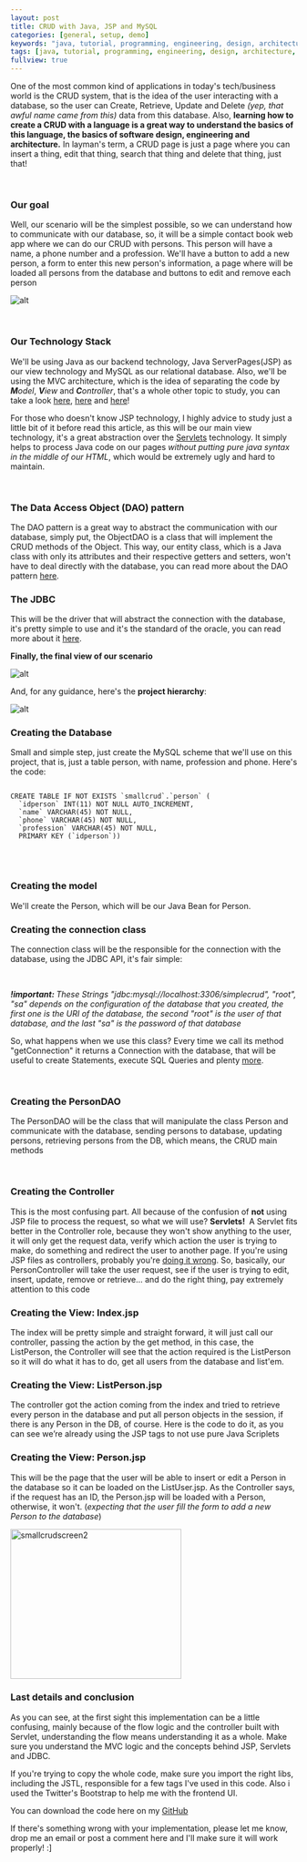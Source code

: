 ```yaml
---
layout: post
title: CRUD with Java, JSP and MySQL
categories: [general, setup, demo]
keywords: "java, tutorial, programming, engineering, design, architecture, jsp, crud"
tags: [java, tutorial, programming, engineering, design, architecture, jsp, crud]
fullview: true
---
```


<p>One of the most common kind of applications in today's tech/business world is the CRUD system, that is the idea of the user interacting with a database, so the user can Create, Retrieve, Update and Delete <em>(yep, that awful name came from this)</em> data from this database. Also, <strong>learning how to create a CRUD with a language is a great way to understand the basics of this language, the basics of software design, engineering and architecture.</strong> In layman's term, a CRUD page is just a page where you can insert a thing, edit that thing, search that thing and delete that thing, just that!</p>
&nbsp;
<h3>Our goal</h3>
<p>Well, our scenario will be the simplest possible, so we can understand how to communicate with our database, so, it will be a simple contact book web app where we can do our CRUD with persons. This person will have <!--more--> a name, a phone number and a profession. We'll have a button to add a new person, a form to enter this new person's information, a page where will be loaded all persons from the database and buttons to edit and remove each person</p>

![alt](/content/images/2015/06/smallcrudscreen-1024x300.png)

&nbsp;
&nbsp;
<h3>Our Technology Stack</h3>
<p>We'll be using Java as our backend technology, Java ServerPages(JSP) as our view technology and MySQL as our relational database. Also, we'll be using the MVC architecture, which is the idea of separating the code by <em><strong>M</strong>odel</em>, <em><strong>V</strong>iew</em> and <em><strong>C</strong>ontroller</em>, that's a whole other topic to study, you can take a look <a href="http://blog.codinghorror.com/understanding-model-view-controller/">here</a>, <a href="http://code.tutsplus.com/tutorials/mvc-for-noobs--net-10488">here</a> and <a href="http://www.bennadel.com/blog/2379-a-better-understanding-of-mvc-model-view-controller-thanks-to-steven-neiland.htm">here</a>!</p>
<p>For those who doesn't know JSP technology, I highly advice to study just a little bit of it before read this article, as this will be our main view technology, it's a great abstraction over the <a href="http://www.ntu.edu.sg/home/ehchua/programming/java/JavaServlets.html">Servlets</a> technology. It simply helps to process Java code on our pages <em>without putting pure java syntax in the middle of our HTML</em>, which would be extremely ugly and hard to maintain.</p>
&nbsp;
<h3>The Data Access Object (DAO) pattern</h3>
<p>The DAO pattern is a great way to abstract the communication with our database, simply put, the ObjectDAO is a class that will implement the CRUD methods of the Object. This way, our entity class, which is a Java class with only its attributes and their respective getters and setters, won't have to deal directly with the database, you can read more about the DAO pattern <a href="http://www.oracle.com/technetwork/java/dataaccessobject-138824.html">here</a>.</p>

<h3>The JDBC</h3>
<p>This will be the driver that will abstract the connection with the database, it's pretty simple to use and it's the standard of the oracle, you can read more about it <a href="http://www.oracle.com/technetwork/java/overview-141217.html">here</a>.</p>

<p><strong>Finally, the final view of our scenario</strong></p>

![alt](/content/images/2015/06/SmallCRUD1.png)

<p>And, for any guidance, here's the <strong>project hierarchy</strong>:</p>

![alt](/content/images/2015/06/smallcrudhierarchy.png)


<h3>Creating the Database</h3>
<p>Small and simple step, just create the MySQL scheme that we'll use on this project, that is, just a table person, with name, profession and phone. Here's the code:</p>
<pre>
<code class="sql hljs">
CREATE TABLE IF NOT EXISTS `smallcrud`.`person` (
  `idperson` INT(11) NOT NULL AUTO_INCREMENT,
  `name` VARCHAR(45) NOT NULL,
  `phone` VARCHAR(45) NOT NULL,
  `profession` VARCHAR(45) NOT NULL,
  PRIMARY KEY (`idperson`))
</code>
</pre>
&nbsp;
<h3>Creating the model</h3>
<p>We'll create the Person, which will be our Java Bean for Person.</p>

<script src="https://gist.github.com/digorithm/6c1612d01d4c58c45282.js"></script>

<h3>Creating the connection class</h3>
<p>The connection class will be the responsible for the connection with the database, using the JDBC API, it's fair simple:</p>  

<script src="https://gist.github.com/digorithm/ed84ed8467c8e0813eca.js"></script>

<p><em><strong>!important: </strong>These Strings "jdbc:mysql://localhost:3306/simplecrud", "root", "sa" depends on the configuration of the database that you created, the first one is the URI of the database, the second "root" is the user of that database, and the last "sa" is the password of that database</em></p>

<p>So, what happens when we use this class? Every time we call its method "getConnection" it returns a Connection with the database, that will be useful to create Statements, execute SQL Queries and plenty <a href="http://docs.oracle.com/javase/7/docs/api/java/sql/Connection.html">more</a>.</p>
&nbsp;
<h3>Creating the PersonDAO</h3>
<p>The PersonDAO will be the class that will manipulate the class Person and communicate with the database, sending persons to database, updating persons, retrieving persons from the DB, which means, the CRUD main methods</p>

<script src="https://gist.github.com/digorithm/4177708c2bf222920845.js"></script>

&nbsp;
<h3>Creating the Controller</h3>

<p>This is the most confusing part. All because of the confusion of <strong>not</strong> using JSP file to process the request, so what we will use? <strong>Servlets! </strong> A Servlet fits better in the Controller role, because they won't show anything to the user, it will only get the request data, verify which action the user is trying to make, do something and redirect the user to another page. If you're using JSP files as controllers, probably you're <a href="http://www.geekinterview.com/question_details/37537">doing it wrong</a>. So, basically, our PersonController will take the user request, see if the user is trying to edit, insert, update, remove or retrieve... and do the right thing, pay extremely attention to this code</p>

<script src="https://gist.github.com/digorithm/1f86192880faa70760a7.js"></script>

<h3>Creating the View: Index.jsp</h3>

<p>The index will be pretty simple and straight forward, it will just call our controller, passing the action by the get method, in this case, the ListPerson, the Controller will see that the action required is the ListPerson so it will do what it has to do, get all users from the database and list'em.</p>

<script src="https://gist.github.com/digorithm/bb8cc63c5efb47f59c74.js"></script>
<h3>Creating the View: ListPerson.jsp</h3>

The controller got the action coming from the index and tried to retrieve every person in the database and put all person objects in the session, if there is any Person in the DB, of course. Here is the code to do it, as you can see we’re already using the JSP tags to not use pure Java Scriplets  

<script src="https://gist.github.com/digorithm/bcb0acccceeb8a652b8f.js"></script>

<h3>Creating the View: Person.jsp</h3>
<p>This will be the page that the user will be able to insert or edit a Person in the database so it can be loaded on the ListUser.jsp. As the Controller says, if the request has an ID, the Person.jsp will be loaded with a Person, otherwise, it won't. (<em>expecting that the user fill the form to add a new Person to the database</em>)</p>

<a href="http://www.universocomputacao.com/wp-content/uploads/2014/07/smallcrudscreen2.png"><img class="aligncenter wp-image-74 size-medium" src="http://www.universocomputacao.com/wp-content/uploads/2014/07/smallcrudscreen2-300x263.png" alt="smallcrudscreen2" width="300" height="263" /></a>


<script src="https://gist.github.com/digorithm/c312976f8ddb79d71051.js"></script>

<h3>Last details and conclusion</h3>
<p>As you can see, at the first sight this implementation can be a little confusing, mainly because of the flow logic and the controller built with Servlet, understanding the flow means understanding it as a whole. Make sure you understand the MVC logic and the concepts behind JSP, Servlets and JDBC.</p>

<p>If you're trying to copy the whole code, make sure you import the right libs, including the JSTL, responsible for a few tags I've used in this code. Also i used the Twitter's Bootstrap to help me with the frontend UI.</p>

<p>You can download the code here on my <a href="https://github.com/digorithm/SmallCRUD">GitHub</a></p>

<p>If there's something wrong with your implementation, please let me know, drop me an email or post a comment here and I'll make sure it will work properly! :]</p>

